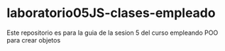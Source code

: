 # laboratorio05JS-clases-empleado
Este repositorio es para la guia de la sesion 5 del curso empleando POO para crear objetos
